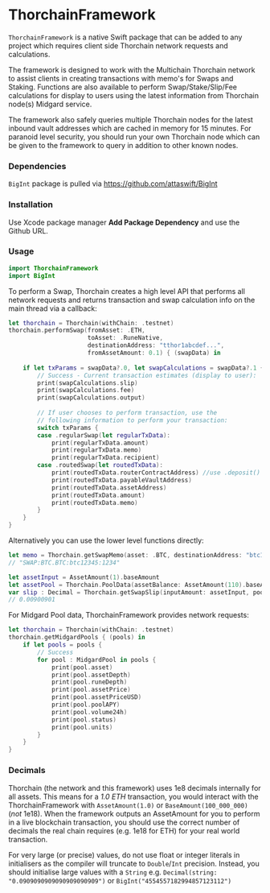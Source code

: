 # ThorchainFramework

`ThorchainFramework` is a native Swift package that can be added to any project which requires client side Thorchain network requests and calculations. 

The framework is designed to work with the Multichain Thorchain network to assist clients in creating  transactions with memo's for Swaps and Staking. Functions are also available to perform Swap/Stake/Slip/Fee calculations for display to users using the latest information from Thorchain node(s) Midgard service.

The framework also safely queries multiple Thorchain nodes for the latest inbound vault addresses which are cached in memory for 15 minutes. For paranoid level security, you should run your own Thorchain node which can be given to the framework to query in addition to other known nodes.

### Dependencies
`BigInt` package is pulled via https://github.com/attaswift/BigInt

### Installation
Use Xcode package manager **Add Package Dependency** and use the Github URL. 

### Usage
```swift
import ThorchainFramework
import BigInt
```
To perform a Swap, Thorchain creates a high level API that performs all network requests and returns transaction and swap calculation info on the main thread via a callback:
```swift
let thorchain = Thorchain(withChain: .testnet)
thorchain.performSwap(fromAsset: .ETH,
                      toAsset: .RuneNative,
                      destinationAddress: "tthor1abcdef...",
                      fromAssetAmount: 0.1) { (swapData) in
    
    if let txParams = swapData?.0, let swapCalculations = swapData?.1 {
        // Success - Current transaction estimates (display to user):
        print(swapCalculations.slip)
        print(swapCalculations.fee)
        print(swapCalculations.output)
        
        // If user chooses to perform transaction, use the
        // following information to perform your transaction:
        switch txParams {
        case .regularSwap(let regularTxData):
            print(regularTxData.amount)
            print(regularTxData.memo)
            print(regularTxData.recipient)
        case .routedSwap(let routedTxData):
            print(routedTxData.routerContractAddress) //use .deposit()
            print(routedTxData.payableVaultAddress)
            print(routedTxData.assetAddress)
            print(routedTxData.amount)
            print(routedTxData.memo)
        }
    }
}
```
Alternatively you can use the lower level functions directly:
```swift
let memo = Thorchain.getSwapMemo(asset: .BTC, destinationAddress: "btc12345", limit: 1234)
// "SWAP:BTC.BTC:btc12345:1234"
```
```swift
let assetInput = AssetAmount(1).baseAmount
let assetPool = Thorchain.PoolData(assetBalance: AssetAmount(110).baseAmount, runeBalance: AssetAmount(100).baseAmount)
var slip : Decimal = Thorchain.getSwapSlip(inputAmount: assetInput, pool: assetPool, toRune: true)
// 0.00900901
```

For Midgard Pool data, ThorchainFramework provides network requests:
```swift
let thorchain = Thorchain(withChain: .testnet)
thorchain.getMidgardPools { (pools) in
    if let pools = pools {
        // Success
        for pool : MidgardPool in pools {
            print(pool.asset)
            print(pool.assetDepth)
            print(pool.runeDepth)
            print(pool.assetPrice)
            print(pool.assetPriceUSD)
            print(pool.poolAPY)
            print(pool.volume24h)
            print(pool.status)
            print(pool.units)
        }
    }
}
```

### Decimals
Thorchain (the network and this framework) uses 1e8 decimals internally for all assets. This means for a *1.0 ETH* transaction, you would interact with the ThorchainFramework with `AssetAmount(1.0)` or `BaseAmount(100_000_000)` (*not* 1e18). When the framework outputs an AssetAmount for you to perform in a live blockchain transaction, you should use the correct number of decimals the real chain requires (e.g. 1e18 for ETH) for your real world transaction.

For very large (or precise) values, do not use float or integer literals in initialisers as the compiler will truncate to `Double`/`Int` precision. Instead, you should initialise large values with a `String` e.g. `Decimal(string: "0.0909090909090909090909")` or `BigInt("4554557182994857123112")`
